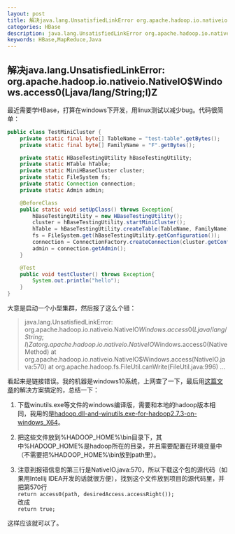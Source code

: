 ```yaml
---
layout: post
title: 解决java.lang.UnsatisfiedLinkError org.apache.hadoop.io.nativeio.NativeIO$Windows.access0(Ljava/lang/String;I)Z
categories: HBase
description: java.lang.UnsatisfiedLinkError org.apache.hadoop.io.nativeio.NativeIO$Windows.access0(Ljava/lang/String;I)Z
keywords: HBase,MapReduce,Java
---
```


## 解决java.lang.UnsatisfiedLinkError: org.apache.hadoop.io.nativeio.NativeIO$Windows.access0(Ljava/lang/String;I)Z
最近需要学HBase，打算在windows下开发，用linux测试以减少bug。代码很简单：
```java
public class TestMiniCluster {
	private static final byte[] TableName = "test-table".getBytes();
	private static final byte[] FamilyName = "F".getBytes();

	private static HBaseTestingUtility hBaseTestingUtility;
	private static HTable hTable;
	private static MiniHBaseCluster cluster;
	private static FileSystem fs;
	private static Connection connection;
	private static Admin admin;

	@BeforeClass
	public static void setUpClass() throws Exception{
		hBaseTestingUtility = new HBaseTestingUtility();
		cluster = hBaseTestingUtility.startMiniCluster();
		hTable = hBaseTestingUtility.createTable(TableName, FamilyName);
		fs = FileSystem.get(hBaseTestingUtility.getConfiguration());
		connection = ConnectionFactory.createConnection(cluster.getConfiguration());
		admin = connection.getAdmin();
	}

	@Test
	public void testCluster() throws Exception{
		System.out.println("hello");
	}
}
```
大意是启动一个小型集群，然后报了这么个错：
>java.lang.UnsatisfiedLinkError: org.apache.hadoop.io.nativeio.NativeIO$Windows.access0(Ljava/lang/String;I)Z
>	at org.apache.hadoop.io.nativeio.NativeIO$Windows.access0(Native Method)
>	at org.apache.hadoop.io.nativeio.NativeIO$Windows.access(NativeIO.java:570)
>	at org.apache.hadoop.fs.FileUtil.canWrite(FileUtil.java:996)
>   ...

看起来是链接错误。我的机器是windows10系统，上网查了一下，最后用[这篇文章](http://www.raincent.com/content-85-8162-3.html)的解决方案搞定的，总结一下：

1. 下载winutils.exe等文件的windows编译版，需要和本地的hadoop版本相同，我用的是[hadoop.dll-and-winutils.exe-for-hadoop2.7.3-on-windows_X64](https://github.com/rucyang/hadoop.dll-and-winutils.exe-for-hadoop2.7.3-on-windows_X64)。

2. 把这些文件放到%HADOOP_HOME%\bin目录下，其中%HADOOP_HOME%是hadoop所在的目录，并且需要配置在环境变量中（不需要把%HADOOP_HOME%\bin放到path里）。

3. 注意到报错信息的第三行是NativeIO.java:570，所以下载这个包的源代码（如果用Intellij IDEA开发的话就很方便），找到这个文件放到项目的源代码里，并把第570行  
   ```return access0(path, desiredAccess.accessRight());```  
   改成  
   ```return true;```

这样应该就可以了。